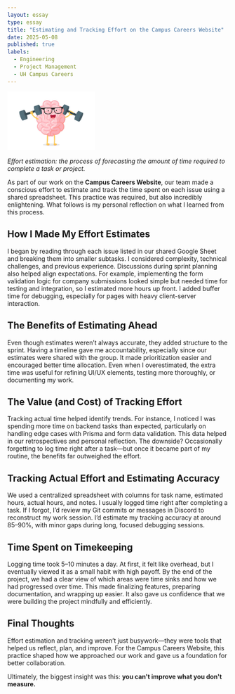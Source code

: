 ```yaml
---
layout: essay
type: essay
title: "Estimating and Tracking Effort on the Campus Careers Website"
date: 2025-05-08
published: true
labels:
  - Engineering
  - Project Management
  - UH Campus Careers
---
```


<img width="200px" class="rounded float-start pe-4" src="../img/effort.jpg">

*Effort estimation: the process of forecasting the amount of time required to complete a task or project.*

As part of our work on the **Campus Careers Website**, our team made a conscious effort to estimate and track the time spent on each issue using a shared spreadsheet. This practice was required, but also incredibly enlightening. What follows is my personal reflection on what I learned from this process.

## How I Made My Effort Estimates

I began by reading through each issue listed in our shared Google Sheet and breaking them into smaller subtasks. I considered complexity, technical challenges, and previous experience. Discussions during sprint planning also helped align expectations. For example, implementing the form validation logic for company submissions looked simple but needed time for testing and integration, so I estimated more hours up front. I added buffer time for debugging, especially for pages with heavy client-server interaction.

## The Benefits of Estimating Ahead

Even though estimates weren’t always accurate, they added structure to the sprint. Having a timeline gave me accountability, especially since our estimates were shared with the group. It made prioritization easier and encouraged better time allocation. Even when I overestimated, the extra time was useful for refining UI/UX elements, testing more thoroughly, or documenting my work.

## The Value (and Cost) of Tracking Effort

Tracking actual time helped identify trends. For instance, I noticed I was spending more time on backend tasks than expected, particularly on handling edge cases with Prisma and form data validation. This data helped in our retrospectives and personal reflection. The downside? Occasionally forgetting to log time right after a task—but once it became part of my routine, the benefits far outweighed the effort.

## Tracking Actual Effort and Estimating Accuracy

We used a centralized spreadsheet with columns for task name, estimated hours, actual hours, and notes. I usually logged time right after completing a task. If I forgot, I’d review my Git commits or messages in Discord to reconstruct my work session. I’d estimate my tracking accuracy at around 85–90%, with minor gaps during long, focused debugging sessions.

## Time Spent on Timekeeping

Logging time took 5–10 minutes a day. At first, it felt like overhead, but I eventually viewed it as a small habit with high payoff. By the end of the project, we had a clear view of which areas were time sinks and how we had progressed over time. This made finalizing features, preparing documentation, and wrapping up easier. It also gave us confidence that we were building the project mindfully and efficiently.

## Final Thoughts

Effort estimation and tracking weren’t just busywork—they were tools that helped us reflect, plan, and improve. For the Campus Careers Website, this practice shaped how we approached our work and gave us a foundation for better collaboration.

Ultimately, the biggest insight was this: **you can't improve what you don't measure.**
